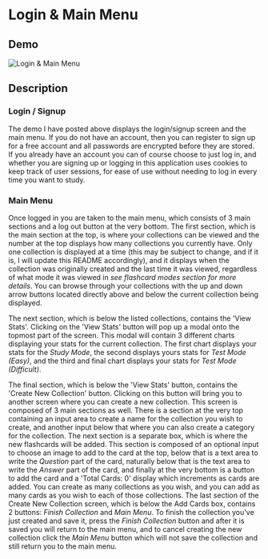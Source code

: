 # Login & Main Menu

## Demo
![Login & Main Menu](FlashFire-Login-MainMenu.gif)

## Description
### Login / Signup
The demo I have posted above displays the login/signup screen and the main menu. If you do not have an account, then you can register to sign up for a free account and all passwords are encrypted before they are stored. If you already have an account you can of course choose to just log in, and whether you are signing up or logging in this application uses cookies to keep track of user sessions, for ease of use without needing to log in every time you want to study.

### Main Menu
Once logged in you are taken to the main menu, which consists of 3 main sections and a log out button at the very bottom. The first section, which is the main section at the top, is where your collections can be viewed and the number at the top displays how many collections you currently have. Only one collection is displayed at a time (this may be subject to change, and if it is, I will update this README accordingly), and it displays when the collection was originally created and the last time it was viewed, regardless of what mode it was viewed in *see flashcard modes section for more details*. You can browse through your collections with the up and down arrow buttons located directly above and below the current collection being displayed.

The next section, which is below the listed collections, contains the 'View <name-of-collection> Stats'. Clicking on the 'View <name-of-collection> Stats' button will pop up a modal onto the topmost part of the screen. This modal will contain 3 different charts displaying your stats for the current collection. The first chart displays your stats for the *Study Mode*, the second displays yours stats for *Test Mode (Easy)*, and the third and final chart displays your stats for *Test Mode (Difficult)*.

The final section, which is below the 'View <name-of-collectioni> Stats' button, contains the 'Create New Collection' button. Clicking on this button will bring you to another screen where you can create a new collection. This screen is composed of 3 main sections as well. There is a section at the very top containing an input area to create a name for the collection you wish to create, and another input below that where you can also create a category for the collection. The next section is a separate box, which is where the new flashcards will be added. This section is composed of an optional input to choose an image to add to the card at the top, below that is a text area to write the *Question* part of the card, naturally below that is the text area to write the *Answer* part of the card, and finally at the very bottom is a button to add the card and a 'Total Cards: 0' display which increments as cards are added. You can create as many collections as you wish, and you can add as many cards as you wish to each of those collections. The last section of the Create New Collection screen, which is below the Add Cards box, contains 2 buttons: *Finish Collection* and *Main Menu*. To finish the collection you've just created and save it, press the *Finish Collection* button and after it is saved you will return to the main menu, and to cancel creating the new collection click the *Main Menu* button which will not save the collection and still return you to the main menu.